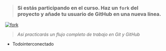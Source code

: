 > ### Si estás participando en el curso. Haz un `fork` del proyecto y añade tu usuario de GitHub en una nueva línea.

[![fork](https://raw.githubusercontent.com/Todointerconectado/basicojavascript/670f71690143db38df3148080b29066f45d57d7c/css/images/badgeFork.svg)](https://github.com/Todointerconectado/basicojavascript/fork)

>
> _Así practicarás un flujo completo de trabajo en Git y GitHub_
- Todointerconectado


